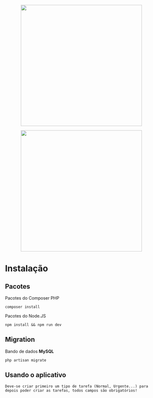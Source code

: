 <p align="center"><a href="https://laravel.com" target="_blank"><img src="https://raw.githubusercontent.com/laravel/art/master/logo-lockup/5%20SVG/2%20CMYK/1%20Full%20Color/laravel-logolockup-cmyk-red.svg" width="400"></a></p>

<p align="center"><img src="https://github.com/dumondmd/list_todo_laravel_vue/todolist.png" 
width="400"></p>


# Instalação

## Pacotes

Pacotes do Composer PHP

```
composer install
```

Pacotes do Node.JS

```
npm install && npm run dev
```

## Migration

Bando de dados **MySQL**

```
php artisan migrate
```

## Usando o aplicativo

```
Deve-se criar primeiro um tipo de tarefa (Normal, Urgente...) para depois poder criar as tarefas, todos campos são obrigatórios!
```


